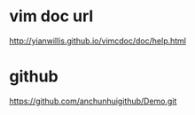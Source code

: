 # vim doc url
http://yianwillis.github.io/vimcdoc/doc/help.html
# github
https://github.com/anchunhuigithub/Demo.git


